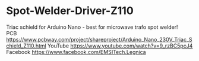 # Spot-Welder-Driver-Z110
Triac schield for Arduino Nano - best for microwave trafo spot welder!<br>
PCB https://www.pcbway.com/project/shareproject/Arduino_Nano_230V_Triac_Schield_Z110.html
YouTube https://www.youtube.com/watch?v=9_rzBC5pcJ4
Facebook https://www.facebook.com/EMSITech.Legnica
